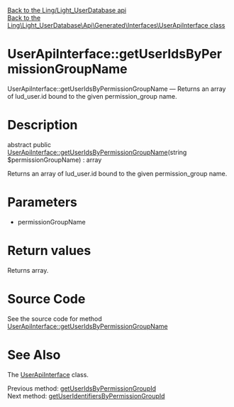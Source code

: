 [Back to the Ling/Light_UserDatabase api](https://github.com/lingtalfi/Light_UserDatabase/blob/master/doc/api/Ling/Light_UserDatabase.md)<br>
[Back to the Ling\Light_UserDatabase\Api\Generated\Interfaces\UserApiInterface class](https://github.com/lingtalfi/Light_UserDatabase/blob/master/doc/api/Ling/Light_UserDatabase/Api/Generated/Interfaces/UserApiInterface.md)


UserApiInterface::getUserIdsByPermissionGroupName
================



UserApiInterface::getUserIdsByPermissionGroupName — Returns an array of lud_user.id bound to the given permission_group name.




Description
================


abstract public [UserApiInterface::getUserIdsByPermissionGroupName](https://github.com/lingtalfi/Light_UserDatabase/blob/master/doc/api/Ling/Light_UserDatabase/Api/Generated/Interfaces/UserApiInterface/getUserIdsByPermissionGroupName.md)(string $permissionGroupName) : array




Returns an array of lud_user.id bound to the given permission_group name.




Parameters
================


- permissionGroupName

    


Return values
================

Returns array.








Source Code
===========
See the source code for method [UserApiInterface::getUserIdsByPermissionGroupName](https://github.com/lingtalfi/Light_UserDatabase/blob/master/Api/Generated/Interfaces/UserApiInterface.php#L237-L237)


See Also
================

The [UserApiInterface](https://github.com/lingtalfi/Light_UserDatabase/blob/master/doc/api/Ling/Light_UserDatabase/Api/Generated/Interfaces/UserApiInterface.md) class.

Previous method: [getUserIdsByPermissionGroupId](https://github.com/lingtalfi/Light_UserDatabase/blob/master/doc/api/Ling/Light_UserDatabase/Api/Generated/Interfaces/UserApiInterface/getUserIdsByPermissionGroupId.md)<br>Next method: [getUserIdentifiersByPermissionGroupId](https://github.com/lingtalfi/Light_UserDatabase/blob/master/doc/api/Ling/Light_UserDatabase/Api/Generated/Interfaces/UserApiInterface/getUserIdentifiersByPermissionGroupId.md)<br>


